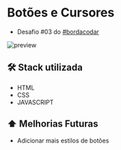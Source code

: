 # Botões e Cursores
- Desafio #03 do [#bordacodar](https://boracodar.dev)

![preview](./github/preview.png)

## 🛠️ Stack utilizada
- HTML 
- CSS
- JAVASCRIPT

## ⬆️ Melhorias Futuras
- Adicionar mais estilos de botões